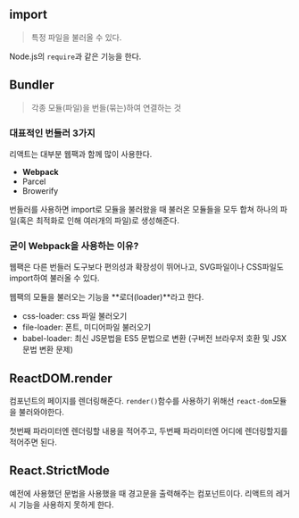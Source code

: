 ## import

> 특정 파일을 불러올 수 있다.

Node.js의 `require`과 같은 기능을 한다.

## Bundler

> 각종 모듈(파일)을 번들(묶는)하여 연결하는 것

### 대표적인 번들러 3가지

리액트는 대부분 웹팩과 함께 많이 사용한다.

- **Webpack**
- Parcel
- Browerify

번들러를 사용하면 import로 모듈을 불러왔을 때 불러온 모듈들을 모두 합쳐 하나의 파일(혹은 최적화로 인해 여러개의 파일)로 생성해준다.

### 굳이 Webpack을 사용하는 이유?

웹팩은 다른 번들러 도구보다 편의성과 확장성이 뛰어나고, SVG파일이나 CSS파일도 import하여 불러올 수 있다.

웹팩의 모듈을 불러오는 기능을 **로더(loader)**라고 한다.

- css-loader: css 파일 불러오기
- file-loader: 폰트, 미디어파일 불러오기
- babel-loader: 최신 JS문법을 ES5 문법으로 변환 (구버전 브라우저 호환 및 JSX 문법 변환 문제)

## ReactDOM.render

컴포넌트의 페이지를 렌더링해준다. `render()`함수를 사용하기 위해선 `react-dom`모듈을 불러와야한다.

첫번째 파라미터엔 렌더링할 내용을 적어주고, 두번째 파라미터엔 어디에 렌더링할지를 적어주면 된다.

## React.StrictMode

예전에 사용했던 문법을 사용했을 때 경고문을 출력해주는 컴포넌트이다. 리액트의 레거시 기능을 사용하지 못하게 한다.
